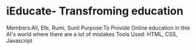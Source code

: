 # iEducate- Transfroming education
Members:Ali, Efe, Rumi, Sunil
Purpose:To Provide Online education in this AI's world where there are a lot of mistakes
Tools Used: HTML, CSS, Javascript
